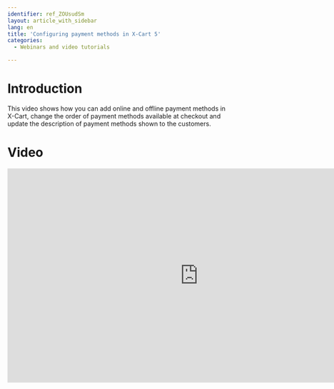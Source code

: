 ```yaml
---
identifier: ref_ZOUsudSm
layout: article_with_sidebar
lang: en
title: 'Configuring payment methods in X-Cart 5'
categories:
  - Webinars and video tutorials

---
```



# Introduction

This video shows how you can add online and offline payment methods in X-Cart, change the order of payment methods available at checkout and update the description of payment methods shown to the customers.

# Video

<iframe class="youtube-player" type="text/html" style="width: 853px; height: 480px" src="http://www.youtube.com/embed/wyXsPRi5MN0" frameborder="0"></iframe>